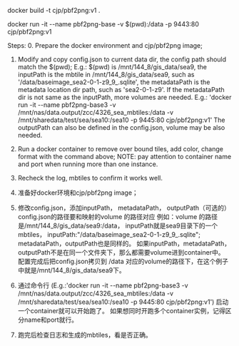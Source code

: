 
docker build -t cjp/pbf2png:v1 .

docker run -it --name pbf2png-base -v $(pwd):/data -p 9443:80 cjp/pbf2png:v1

Steps:
0. Prepare the docker environment and cjp/pbf2png image;
1. Modify and copy config.json to current data dir, the config path should match the $(pwd);
    E.g.: $(pwd) is /mnt/144_8/gis_data/sea9, the inputPath is the mbtile in /mnt/144_8/gis_data/sea9, such as '/data/baseimage_sea2-0-1-z9_9_.sqlite',
    the metadataPath is the metadata location dir path, such as 'sea2-0-1-z9'.
    If the metadataPath dir is not same as the inputPath, more volumes are needed.
    E.g.: 'docker run -it --name pbf2png-base3 -v /mnt/nas/data.output/zcc/4326_sea_mbtiles:/data -v /mnt/sharedata/test/sea/sea10:/sea10 -p 9445:80 cjp/pbf2png:v1'
    The outputPath can also be defined in the config.json, volume may be also needed.
2. Run a docker container to remove over bound tiles, add color, change format with the command above; 
    NOTE: pay attention to container name and port when running more than one instance.
3. Recheck the log, mbtiles to confirm it works well.

0. 准备好docker环境和cjp/pbf2png image；
1. 修改config.json，添加inputPath， metadataPath， outputPath（可选的）
    config.json的路径要和映射的volume 的路径对应
    例如：volume 的路径是/mnt/144_8/gis_data/sea9:/data， inputPath就是sea9目录下的一个mbtiles， inputPath:"/data/baseimage_sea2-0-1-z9_9_.sqlite";
    metadataPath，outputPath也是同样的。
    如果inputPath，metadataPath，outputPath不是在同一个文件夹下，那么都需要volume进到container中。
    配置完成后把config.json拷贝到 /data 对应的volume的路径下，在这个例子中就是/mnt/144_8/gis_data/sea9下。
2. 通过命令行 (E.g.:'docker run -it --name pbf2png-base3 -v /mnt/nas/data.output/zcc/4326_sea_mbtiles:/data -v /mnt/sharedata/test/sea/sea10:/sea10 -p 9445:80 cjp/pbf2png:v1')
    启动一个container就可以开始跑了。
    如果想同时开跑多个container实例，记得区分name和port就行。
3. 跑完后检查日志和生成的mbtiles，看是否正确。
